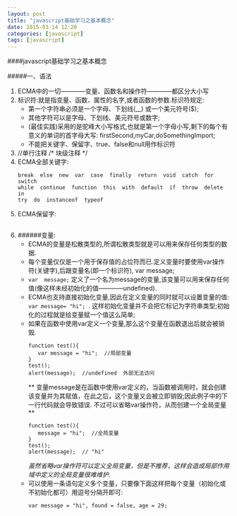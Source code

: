 ```yaml
---
layout: post
title: "javascript基础学习之基本概念"
date: 2015-03-14 12:20
categories: [javascript]
tags: [javascript]
---
```


####javascript基础学习之基本概念

#####一、语法
1. ECMA中的一切————变量、函数名和操作符————都区分大小写
2. 标识符:就是指变量、函数、属性的名字,或者函数的参数.标识符规定:
    - 第一个字符串必须是一个字母、下划线(__) 或一个美元符号($);
    - 其他字符可以是字母、下划线、美元符号或数字;
    * (最佳实践)采用的是驼峰大小写格式,也就是第一个字母小写,剩下的每个有意义的单词的首字母大写: firstSecond,myCar,doSomethingImport;
    * 不能把关键字、保留字、true、false和null用作标识符
3. //单行注释     /*  块级注释 */
4. ECMA全部关键字:
    ```  
    break  else  new  var  case  finally  return  void  catch  for  switch 
    while  continue  function  this  with  default  if  throw  delete  in
    try  do  instanceof  typeof    
    ```
5. ECMA保留字:
    ```
    
    ```
6. ######变量:
   * ECMA的变量是松散类型的,所谓松散类型就是可以用来保存任何类型的数据.
   * 每个变量仅仅是一个用于保存值的占位符而已.定义变量时要使用var操作符(关键字),后跟变量名(即一个标识符),  var  message;
   * `var  message;` 定义了一个名为message的变量,该变量可以用来保存任何值(像这样未经初始化的值————undefined).
   * ECMA也支持直接初始化变量,因此在定义变量的同时就可以设置变量的值: `var message= "hi"; `. 这样初始化变量并不会把它标记为字符串类型;初始化的过程就是给变量赋一个值这么简单;                 
   * 如果在函数中使用var定义一个变量,那么这个变量在函数退出后就会被销毁.
     ```
     function test(){
        var message = "hi";  //局部变量
     }
     test();
     alert(message);  //undefined  外部无法访问
     ```
     ** 变量message是在函数中使用var定义的，当函数被调用时，就会创建该变量并为其赋值，在此之后，这个变量又会被立即销毁;因此例子中的下一行代码就会导致错误. 不过可以省略var操作符，从而创建一个全局变量 **
     ```
     function test(){
        message = "hi";  //全局变量
     }
     test();
     alert(message);  // "hi"
     ```
     *虽然省略var操作符可以定义全局变量，但是不推荐，这样会造成局部作用域中定义的全局变量很难维护.*
   * 可以使用一条语句定义多个变量，只要像下面这样把每个变量（初始化或不初始化都可）用逗号分隔开即可:
     ```
     var message = "hi", found = false, age = 29;
     ```

